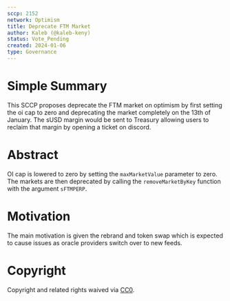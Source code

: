 ```yaml
---
sccp: 2152
network: Optimism 
title: Deprecate FTM Market
author: Kaleb (@kaleb-keny)
status: Vote_Pending
created: 2024-01-06
type: Governance
---
```


# Simple Summary

This SCCP proposes deprecate the FTM market on optimism by first setting the oi cap to zero and deprecating the market completely on the 13th of January. The sUSD margin would be sent to Treasury allowing users to reclaim that margin by opening a ticket on discord.

# Abstract

OI cap is lowered to zero by setting the `maxMarketValue` parameter to zero. The markets are then deprecated by calling the `removeMarketByKey` function with the argument `sFTMPERP`.

# Motivation

The main motivation is given the rebrand and token swap which is expected to cause issues as oracle providers switch over to new feeds.


# Copyright
Copyright and related rights waived via [CC0](https://creativecommons.org/publicdomain/zero/1.0/).
